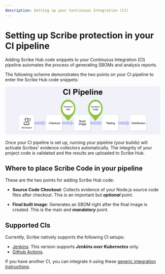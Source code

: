 ```yaml
---
description: Setting up your Continuous Integration (CI)
---
```



# Setting up Scribe protection in your CI pipeline

Adding Scribe Hub code snippets to your Continuous Integration (CI) pipeline automates the process of generating SBOMs and analysis reports.

The following scheme demonstrates the two points on your CI pipeline to enter the Scribe Hub code snippets:

![Two points on a generic pipeline to enter scribe code snippets](../../static/img/ci/ci_diagram.jpg "Two points on a generic pipeline to enter scribe code snippets")


Once your CI pipeline is set up, running your pipeline (your builds) will activate Scribes' evidence collectors automatically. The integrity of your project code is validated and the results are uploaded to Scribe Hub.

## Where to place Scribe Code in your pipeline 
These are the two points for adding Scribe Hub code:
* **Source Code Checkout**: Collects evidence of your Node.js source code files after checkout. This is an important but ___optional___ point.

* **Final built image**: Generates an SBOM right after the final image is created. This is the main and ___mandatory___ point.

## Supported CIs

Currently, Scribe natively supports the following CI setups:
*  [Jenkins](../ci-integrations/jenkins "Jenkins over Kubernetes"): This version supports ***Jenkins over Kubernetes*** only. 
* [Github Actions](../ci-integrations/github "GitHub actions").

If you have another CI, you can integrate it using these [generic integration instructions](../ci-integrations/general "generic integration instructions").  

